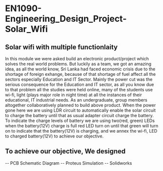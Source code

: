# EN1090-Engineering_Design_Project-Solar_Wifi

## Solar wifi with multiple functionlaity

In this module we were asked build an electronic product/project which solves the real world problems. But luckily as a team, we got an amazing idea, as all the world know, Sri Lanka had faced economic crisis due to the shortage of foreign exhange, because of that shortage of fuel affect all the sectors especially Education and IT Sector. Mainly the power cut was the serious consequence for the Education and IT sector, as all you know due to that problem all the studies were held online, many of the students use wi-fi, light (plays major role in night time)  at all the instances of their educational, IT industrial needs. As an undergraduate, group members altogether collaboratively planned to build above product. When the power gone here we are using LDR circuit to automatically enable the solar circuit to charge the battery until that as usual adapter circuit charge the battery. To indicate the charge levels of battery we are using two(red, green) LEDs when the battery(12V) charge is full red LED turn on until that green will turn on to indicate that the battery(12V) is charging, and we annex the wi-fi, LED to charged battery(12V) to achieve our objective.

## To achieve our objective, We designed
-- PCB Schematic Diagram
-- Proteus Simulation
-- Solidworks


